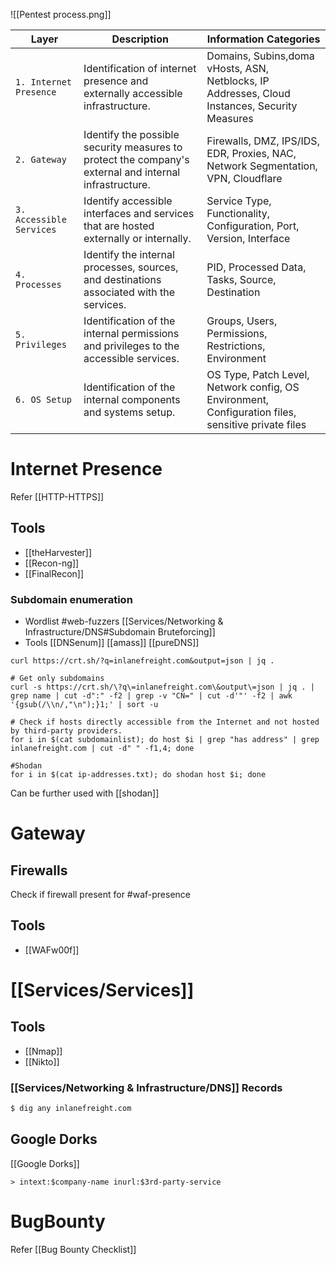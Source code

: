 ![[Pentest process.png]]

| **Layer**                | **Description**                                                                                        | **Information Categories**                                                                         |
| ------------------------ | ------------------------------------------------------------------------------------------------------ | -------------------------------------------------------------------------------------------------- |
| `1. Internet Presence`   | Identification of internet presence and externally accessible infrastructure.                          | Domains, Subins,doma vHosts, ASN, Netblocks, IP Addresses, Cloud Instances, Security Measures      |
| `2. Gateway`             | Identify the possible security measures to protect the company's external and internal infrastructure. | Firewalls, DMZ, IPS/IDS, EDR, Proxies, NAC, Network Segmentation, VPN, Cloudflare                  |
| `3. Accessible Services` | Identify accessible interfaces and services that are hosted externally or internally.                  | Service Type, Functionality, Configuration, Port, Version, Interface                               |
| `4. Processes`           | Identify the internal processes, sources, and destinations associated with the services.               | PID, Processed Data, Tasks, Source, Destination                                                    |
| `5. Privileges`          | Identification of the internal permissions and privileges to the accessible services.                  | Groups, Users, Permissions, Restrictions, Environment                                              |
| `6. OS Setup`            | Identification of the internal components and systems setup.                                           | OS Type, Patch Level, Network config, OS Environment, Configuration files, sensitive private files |

# Internet Presence
Refer [[HTTP-HTTPS]]
## Tools
- [[theHarvester]]
- [[Recon-ng]]
- [[FinalRecon]]
### Subdomain enumeration
- Wordlist
	#web-fuzzers 
	[[Services/Networking & Infrastructure/DNS#Subdomain Bruteforcing]]
- Tools
	[[DNSenum]]
	[[amass]]
	[[pureDNS]]

```shell
curl https://crt.sh/?q=inlanefreight.com&output=json | jq .

# Get only subdomains
curl -s https://crt.sh/\?q\=inlanefreight.com\&output\=json | jq . | grep name | cut -d":" -f2 | grep -v "CN=" | cut -d'"' -f2 | awk '{gsub(/\\n/,"\n");}1;' | sort -u

# Check if hosts directly accessible from the Internet and not hosted by third-party providers.
for i in $(cat subdomainlist); do host $i | grep "has address" | grep inlanefreight.com | cut -d" " -f1,4; done

#Shodan
for i in $(cat ip-addresses.txt); do shodan host $i; done
```
Can be further used with [[shodan]]

# Gateway
## Firewalls
Check if firewall present for #waf-presence
## Tools
- [[WAFw00f]]
# [[Services/Services]]
## Tools
- [[Nmap]]
- [[Nikto]]

### [[Services/Networking & Infrastructure/DNS]] Records

```bash
$ dig any inlanefreight.com
```

## Google Dorks
[[Google Dorks]]
```google
> intext:$company-name inurl:$3rd-party-service
```

# BugBounty
Refer [[Bug Bounty Checklist]]